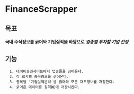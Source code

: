 # FinanceScrapper

## 목표
#### 국내 주식정보를 긁어와 기업실적을 바탕으로 _**업종별 투자할 기업 선정**_

## 기능
      1. 네이버증권사이트에서 업종들을 긁어온다.
      2. 각 회사별 종목링크를 긁어온다.
      3. 종목별 '기업실적분석'을 긁어와 모든 재무정보를 저장한다.
      4. 긁어온 데이터를 원격DB에 저장시킨다.


